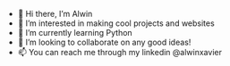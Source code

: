 - 👋 Hi there, I’m Alwin
- 👀 I’m interested in making cool projects and websites
- 🌱 I’m currently learning Python
- 💞️ I’m looking to collaborate on any good ideas!
- 📫 You can reach me through my linkedin @alwinxavier

